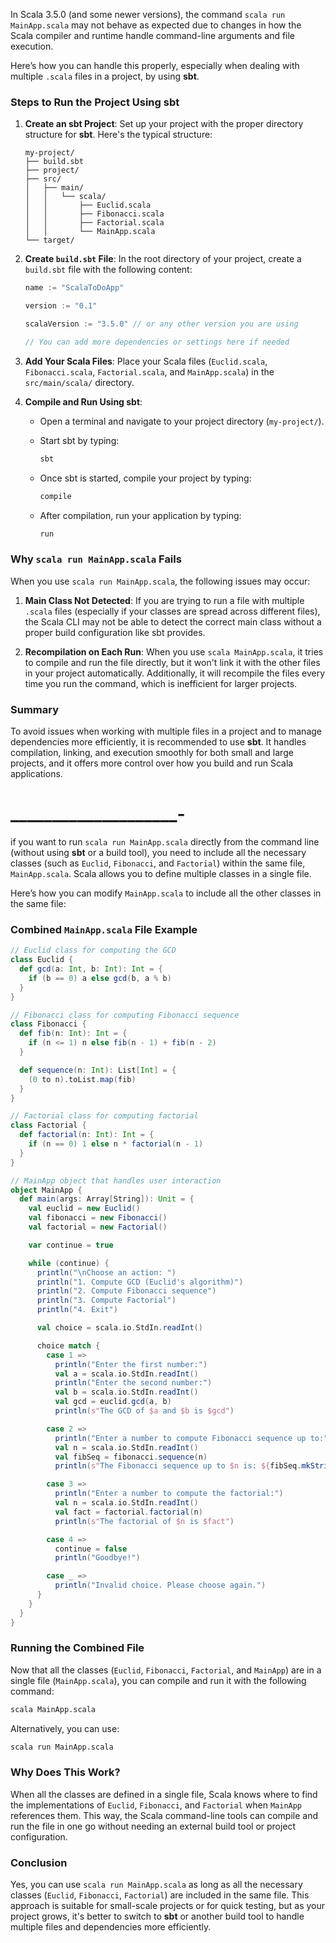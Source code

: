 In Scala 3.5.0 (and some newer versions), the command `scala run MainApp.scala` may not behave as expected due to changes in how the Scala compiler and runtime handle command-line arguments and file execution.

Here’s how you can handle this properly, especially when dealing with multiple `.scala` files in a project, by using **sbt**.

### Steps to Run the Project Using sbt

1. **Create an sbt Project**:
   Set up your project with the proper directory structure for **sbt**. Here's the typical structure:

   ```
   my-project/
   ├── build.sbt
   ├── project/
   ├── src/
   │   ├── main/
   │   │   └── scala/
   │   │       ├── Euclid.scala
   │   │       ├── Fibonacci.scala
   │   │       ├── Factorial.scala
   │   │       └── MainApp.scala
   └── target/
   ```

2. **Create `build.sbt` File**:
   In the root directory of your project, create a `build.sbt` file with the following content:

   ```sbt
   name := "ScalaToDoApp"

   version := "0.1"

   scalaVersion := "3.5.0" // or any other version you are using

   // You can add more dependencies or settings here if needed
   ```

3. **Add Your Scala Files**:
   Place your Scala files (`Euclid.scala`, `Fibonacci.scala`, `Factorial.scala`, and `MainApp.scala`) in the `src/main/scala/` directory.

4. **Compile and Run Using sbt**:
   - Open a terminal and navigate to your project directory (`my-project/`).
   - Start sbt by typing:
   
     ```bash
     sbt
     ```

   - Once sbt is started, compile your project by typing:
   
     ```bash
     compile
     ```

   - After compilation, run your application by typing:
   
     ```bash
     run
     ```

### Why `scala run MainApp.scala` Fails

When you use `scala run MainApp.scala`, the following issues may occur:

1. **Main Class Not Detected**: If you are trying to run a file with multiple `.scala` files (especially if your classes are spread across different files), the Scala CLI may not be able to detect the correct main class without a proper build configuration like sbt provides.
   
2. **Recompilation on Each Run**: When you use `scala MainApp.scala`, it tries to compile and run the file directly, but it won't link it with the other files in your project automatically. Additionally, it will recompile the files every time you run the command, which is inefficient for larger projects.

### Summary

To avoid issues when working with multiple files in a project and to manage dependencies more efficiently, it is recommended to use **sbt**. It handles compilation, linking, and execution smoothly for both small and large projects, and it offers more control over how you build and run Scala applications.

# ____________________-


if you want to run `scala run MainApp.scala` directly from the command line (without using **sbt** or a build tool), you need to include all the necessary classes (such as `Euclid`, `Fibonacci`, and `Factorial`) within the same file, `MainApp.scala`. Scala allows you to define multiple classes in a single file.

Here’s how you can modify `MainApp.scala` to include all the other classes in the same file:

### Combined `MainApp.scala` File Example

```scala
// Euclid class for computing the GCD
class Euclid {
  def gcd(a: Int, b: Int): Int = {
    if (b == 0) a else gcd(b, a % b)
  }
}

// Fibonacci class for computing Fibonacci sequence
class Fibonacci {
  def fib(n: Int): Int = {
    if (n <= 1) n else fib(n - 1) + fib(n - 2)
  }

  def sequence(n: Int): List[Int] = {
    (0 to n).toList.map(fib)
  }
}

// Factorial class for computing factorial
class Factorial {
  def factorial(n: Int): Int = {
    if (n == 0) 1 else n * factorial(n - 1)
  }
}

// MainApp object that handles user interaction
object MainApp {
  def main(args: Array[String]): Unit = {
    val euclid = new Euclid()
    val fibonacci = new Fibonacci()
    val factorial = new Factorial()

    var continue = true

    while (continue) {
      println("\nChoose an action: ")
      println("1. Compute GCD (Euclid's algorithm)")
      println("2. Compute Fibonacci sequence")
      println("3. Compute Factorial")
      println("4. Exit")

      val choice = scala.io.StdIn.readInt()

      choice match {
        case 1 =>
          println("Enter the first number:")
          val a = scala.io.StdIn.readInt()
          println("Enter the second number:")
          val b = scala.io.StdIn.readInt()
          val gcd = euclid.gcd(a, b)
          println(s"The GCD of $a and $b is $gcd")

        case 2 =>
          println("Enter a number to compute Fibonacci sequence up to:")
          val n = scala.io.StdIn.readInt()
          val fibSeq = fibonacci.sequence(n)
          println(s"The Fibonacci sequence up to $n is: ${fibSeq.mkString(", ")}")

        case 3 =>
          println("Enter a number to compute the factorial:")
          val n = scala.io.StdIn.readInt()
          val fact = factorial.factorial(n)
          println(s"The factorial of $n is $fact")

        case 4 =>
          continue = false
          println("Goodbye!")

        case _ =>
          println("Invalid choice. Please choose again.")
      }
    }
  }
}
```

### Running the Combined File

Now that all the classes (`Euclid`, `Fibonacci`, `Factorial`, and `MainApp`) are in a single file (`MainApp.scala`), you can compile and run it with the following command:

```bash
scala MainApp.scala
```

Alternatively, you can use:

```bash
scala run MainApp.scala
```

### Why Does This Work?

When all the classes are defined in a single file, Scala knows where to find the implementations of `Euclid`, `Fibonacci`, and `Factorial` when `MainApp` references them. This way, the Scala command-line tools can compile and run the file in one go without needing an external build tool or project configuration.

### Conclusion

Yes, you can use `scala run MainApp.scala` as long as all the necessary classes (`Euclid`, `Fibonacci`, `Factorial`) are included in the same file. This approach is suitable for small-scale projects or for quick testing, but as your project grows, it's better to switch to **sbt** or another build tool to handle multiple files and dependencies more efficiently.
